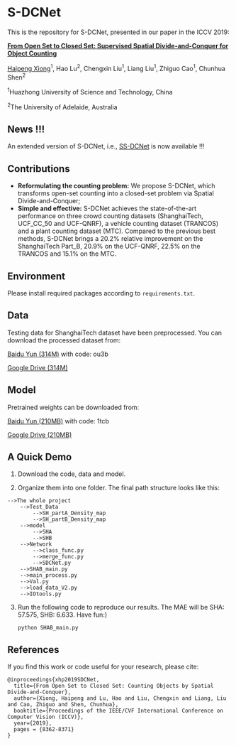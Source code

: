 # S-DCNet
This is the repository for S-DCNet, presented in our paper in the ICCV 2019:

[**From Open Set to Closed Set: Supervised Spatial Divide-and-Conquer for Object Counting**](https://arxiv.org/pdf/2001.01886.pdf)

[Haipeng Xiong](https://scholar.google.com/citations?user=AEW8GxcAAAAJ&hl=zh-CN)<sup>1</sup>, Hao Lu<sup>2</sup>, Chengxin Liu<sup>1</sup>,
Liang Liu<sup>1</sup>, Zhiguo Cao<sup>1</sup>, Chunhua Shen<sup>2</sup>

<sup>1</sup>Huazhong University of Science and Technology, China

<sup>2</sup>The University of Adelaide, Australia

## News !!!
An extended version of S-DCNet, i.e., [SS-DCNet](https://github.com/xhp-hust-2018-2011/SS-DCNet) is now available !!! 

## Contributions
- **Reformulating the counting problem:** We propose S-DCNet, which transforms open-set counting into a closed-set problem via Spatial Divide-and-Conquer;
- **Simple and effective:** S-DCNet achieves the state-of-the-art performance on three crowd counting datasets (ShanghaiTech, UCF_CC_50 and UCF-QNRF), a vehicle counting dataset (TRANCOS) and a plant counting dataset (MTC). Compared to the previous best methods, S-DCNet brings a 20.2% relative improvement on the ShanghaiTech Part_B, 20.9% on the UCF-QNRF, 22.5% on the TRANCOS and 15.1% on the MTC.

## Environment
Please install required packages according to `requirements.txt`.

## Data
Testing data for ShanghaiTech dataset have been preprocessed. You can download the processed dataset from:

[Baidu Yun (314M)](https://pan.baidu.com/s/1lSqT7_9wCR4xW-rd4gyPpg) with code: ou3b

[Google Drive (314M)](https://drive.google.com/file/d/10lGXpMHfNTa-y_5IN6V2HrjqI39f2Bac/view?usp=sharing)

## Model
Pretrained weights can be downloaded from:

[Baidu Yun (210MB)](https://pan.baidu.com/s/1yIyjqdM594Q0Tdw0oBq8_w) with code: 1tcb

[Google Drive (210MB)](https://drive.google.com/file/d/1vaJsll0K1vkK2keKJoGy18--1j63U27l/view?usp=sharing)

## A Quick Demo
1. Download the code, data and model.

2. Organize them into one folder. The final path structure looks like this:
```
-->The whole project
    -->Test_Data
        -->SH_partA_Density_map
        -->SH_partB_Density_map
    -->model
        -->SHA
        -->SHB
    -->Network
        -->class_func.py
        -->merge_func.py
        -->SDCNet.py
    -->SHAB_main.py
    -->main_process.py
    -->Val.py
    -->load_data_V2.py
    -->IOtools.py
```

3. Run the following code to reproduce our results. The MAE will be SHA: 57.575, SHB: 6.633. Have fun:)
    
       python SHAB_main.py


## References
If you find this work or code useful for your research, please cite:
```
@inproceedings{xhp2019SDCNet,
  title={From Open Set to Closed Set: Counting Objects by Spatial Divide-and-Conquer},
  author={Xiong, Haipeng and Lu, Hao and Liu, Chengxin and Liang, Liu and Cao, Zhiguo and Shen, Chunhua},
  booktitle={Proceedings of the IEEE/CVF International Conference on Computer Vision (ICCV)},
  year={2019},
  pages = {8362-8371}
}
```
